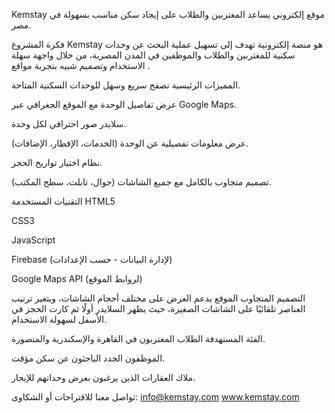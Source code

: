 Kemstay 
موقع إلكتروني يساعد المغتربين والطلاب على إيجاد سكن مناسب بسهولة في مصر.

 فكرة المشروع
Kemstay هو منصة إلكترونية تهدف إلى تسهيل عملية البحث عن وحدات سكنية للمغتربين والطلاب والموظفين في المدن المصرية، من خلال واجهة سهلة الاستخدام وتصميم شبيه بتجربة مواقع  .

 المميزات الرئيسية
 تصفح سريع وسهل للوحدات السكنية المتاحة.

 عرض تفاصيل الوحدة مع الموقع الجغرافي عبر Google Maps.

 سلايدر صور احترافي لكل وحدة.

 عرض معلومات تفصيلية عن الوحدة (الخدمات، الإفطار، الإضافات).

 نظام اختيار تواريخ الحجز.

 تصميم متجاوب بالكامل مع جميع الشاشات (جوال، تابلت، سطح المكتب).

 التقنيات المستخدمة
HTML5

CSS3

JavaScript

Firebase (لإدارة البيانات - حسب الإعدادات)

Google Maps API (لروابط الموقع)


 التصميم المتجاوب
الموقع يدعم العرض على مختلف أحجام الشاشات، ويتغير ترتيب العناصر تلقائيًا على الشاشات الصغيرة، حيث يظهر السلايدر أولًا ثم كارت الحجز في الأسفل لسهولة الاستخدام.

 الفئة المستهدفة
الطلاب المغتربون في القاهرة والإسكندرية والمنصورة.

الموظفون الجدد الباحثون عن سكن مؤقت.

ملاك العقارات الذين يرغبون بعرض وحداتهم للإيجار.

 تواصل معنا
للاقتراحات أو الشكاوى:
 info@kemstay.com
 www.kemstay.com
